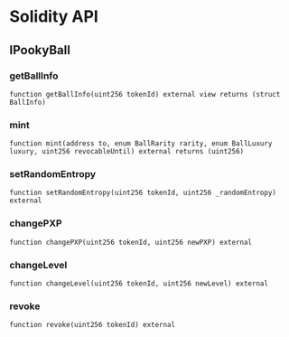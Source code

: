 # Solidity API

## IPookyBall

### getBallInfo

```solidity
function getBallInfo(uint256 tokenId) external view returns (struct BallInfo)
```

### mint

```solidity
function mint(address to, enum BallRarity rarity, enum BallLuxury luxury, uint256 revocableUntil) external returns (uint256)
```

### setRandomEntropy

```solidity
function setRandomEntropy(uint256 tokenId, uint256 _randomEntropy) external
```

### changePXP

```solidity
function changePXP(uint256 tokenId, uint256 newPXP) external
```

### changeLevel

```solidity
function changeLevel(uint256 tokenId, uint256 newLevel) external
```

### revoke

```solidity
function revoke(uint256 tokenId) external
```

